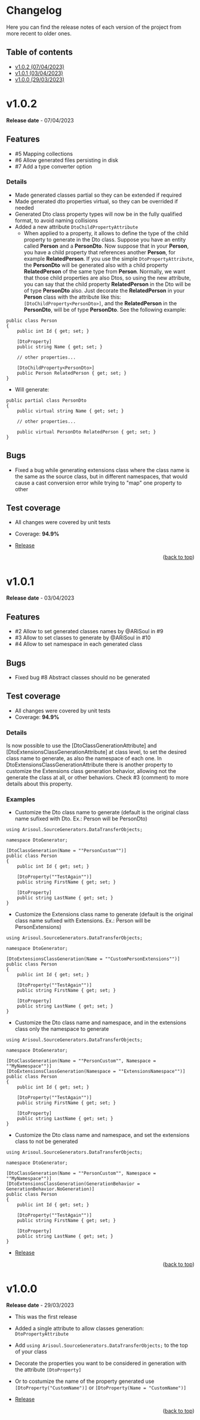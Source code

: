 <a id="changelog-top"></a>

# Changelog

Here you can find the release notes of each version of the project from more recent to older ones. 

## Table of contents
- [v1.0.2 (07/04/2023)](#v1.0.2)
- [v1.0.1 (03/04/2023)](#v1.0.1)
- [v1.0.0 (29/03/2023)](#v1.0.0)


# v1.0.2 <a id="v1.0.2"></a>

**Release date** - 07/04/2023

## Features

- #5 Mapping collections
- #6 Allow generated files persisting in disk
- #7 Add a type converter option

### Details

- Made generated classes partial so they can be extended if required
- Made generated dto properties virtual, so they can be overrided if needed
- Generated Dto class property types will now be in the fully qualified format, to avoid naming collisions
- Added a new attribute ```DtoChildPropertyAttribute``` 
    - When applied to a property, it allows to define the type of the child property to generate in the Dto class. Suppose you have an entity called **Person** and a **PersonDto**. Now suppose that in your **Person**, you have a child property that references another **Person**, for example **RelatedPerson**. If you use the simple ```DtoPropertyAttribute```, the **PersonDto** will be generated also with a child property **RelatedPerson** of the same type from **Person**. Normally, we want that those child properties are also Dtos, so using the new attribute, you can say that the child property **RelatedPerson** in the Dto will be of type **PersonDto** also. Just decorate the **RelatedPerson** in your **Person** class with the attribute like this: ```[DtoChildProperty<PersonDto>]```, and the **RelatedPerson** in the **PersonDto**, will be of type **PersonDto**. See the following example:

```
public class Person
{
    public int Id { get; set; }

    [DtoProperty]
    public string Name { get; set; }

    // other properties...

    [DtoChildProperty<PersonDto>]
    public Person RelatedPerson { get; set; }
}
```
- Will generate:
```
public partial class PersonDto
{
    public virtual string Name { get; set; }

    // other properties...

    public virtual PersonDto RelatedPerson { get; set; }
}
```

## Bugs

- Fixed a bug while generating extensions class where the class name is the same as the source class, but in different namespaces, that would cause a cast conversion error while trying to "map" one property to other

## Test coverage
- All changes were covered by unit tests
- Coverage: **94.9%**

- [Release](https://github.com/ARiSoul/Arisoul.SourceGenerators/releases/tag/v1.0.2)

<p align="right">(<a href="#changelog-top">back to top</a>)</p>

# v1.0.1 <a id="v1.0.1"></a>

**Release date** - 03/04/2023

## Features
- #2 Allow to set generated classes names by @ARiSoul in #9
- #3 Allow to set classes to generate by @ARiSoul in #10
- #4 Allow to set namespace in each generated class

## Bugs
- Fixed bug #8 Abstract classes should no be generated

## Test coverage
- All changes were covered by unit tests
- Coverage: **94.9%**

### Details
Is now possible to use the [DtoClassGenerationAttribute] and [DtoExtensionsClassGenerationAttribute] at class level, to set the desired class name to generate, as also the namespace of each one.
In DtoExtensionsClassGenerationAttribute there is another property to customize the Extensions class generation behavior, allowing not the generate the class at all, or other behaviors. Check #3 (comment) to more details about this property.

### Examples

- Customize the Dto class name to generate (default is the original class name sufixed with Dto. Ex.: Person will be PersonDto)
```
using Arisoul.SourceGenerators.DataTransferObjects;

namespace DtoGenerator;

[DtoClassGeneration(Name = ""PersonCustom"")]
public class Person
{
    public int Id { get; set; }

    [DtoProperty(""TestAgain"")]
    public string FirstName { get; set; }

    [DtoProperty]
    public string LastName { get; set; }
}

```

- Customize the Extensions class name to generate (default is the original class name sufixed with Extensions. Ex.: Person will be PersonExtensions)
```
using Arisoul.SourceGenerators.DataTransferObjects;

namespace DtoGenerator;

[DtoExtensionsClassGeneration(Name = ""CustomPersonExtensions"")]
public class Person
{
    public int Id { get; set; }

    [DtoProperty(""TestAgain"")]
    public string FirstName { get; set; }

    [DtoProperty]
    public string LastName { get; set; }
}
```

- Customize the Dto class name and namespace, and in the extensions class only the namespace to generate
```
using Arisoul.SourceGenerators.DataTransferObjects;

namespace DtoGenerator;

[DtoClassGeneration(Name = ""PersonCustom"", Namespace = ""MyNamespace"")]
[DtoExtensionsClassGeneration(Namespace = ""ExtensionsNamespace"")]
public class Person
{
    public int Id { get; set; }

    [DtoProperty(""TestAgain"")]
    public string FirstName { get; set; }

    [DtoProperty]
    public string LastName { get; set; }
}
```

- Customize the Dto class name and namespace, and set the extensions class to not be generated
```
using Arisoul.SourceGenerators.DataTransferObjects;

namespace DtoGenerator;

[DtoClassGeneration(Name = ""PersonCustom"", Namespace = ""MyNamespace"")]
[DtoExtensionsClassGeneration(GenerationBehavior = GenerationBehavior.NoGeneration)]
public class Person
{
    public int Id { get; set; }

    [DtoProperty(""TestAgain"")]
    public string FirstName { get; set; }

    [DtoProperty]
    public string LastName { get; set; }
}
```

- [Release](https://github.com/ARiSoul/Arisoul.SourceGenerators/releases/tag/v1.0.1)

<p align="right">(<a href="#changelog-top">back to top</a>)</p>

# v1.0.0 <a id="v1.0.0"></a>

**Release date** - 29/03/2023

- This was the first release
- Added a single attribute to allow classes generation: `DtoPropertyAttribute`
- Add `using Arisoul.SourceGenerators.DataTransferObjects;` to the top of your class
- Decorate the properties you want to be considered in generation with the attribute `[DtoProperty]`
- Or to costumize the name of the property generated use `[DtoProperty("CustomName")]` or `[DtoProperty(Name = "CustomName")]`

- [Release](https://github.com/ARiSoul/Arisoul.SourceGenerators/releases/tag/v1.0.0)

<p align="right">(<a href="#changelog-top">back to top</a>)</p>
